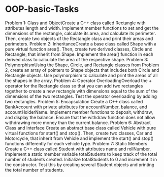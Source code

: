 # OOP-basic-Tasks

Problem 1: Class and ObjectCreate a C++ class called Rectangle with attributes length and width. Implement member functions to set and get the dimensions of the rectangle, calculate its area, and calculate its perimeter. Then, create two objects of the Rectangle class and print their areas and perimeters.
Problem 2: InheritanceCreate a base class called Shape with a pure virtual function area(). Then, create two derived classes, Circle and Rectangle, that inherit from Shape. Implement the area() function in each derived class to calculate the area of the respective shape.
Problem 3: PolymorphismUsing the Shape, Circle, and Rectangle classes from Problem 2, create an array of pointers to Shape objects that includes both Circle and Rectangle objects. Use polymorphism to calculate and print the areas of all the shapes in the array.
Problem 4: Operator OverloadingOverload the + operator for the Rectangle class so that you can add two rectangles together to create a new rectangle with dimensions equal to the sum of the dimensions of the two rectangles. Test the operator overloading by adding two rectangles.
Problem 5: Encapsulation Create a C++ class called BankAccount with private attributes for accountNumber, balance, and accountHolderName. Implement member functions to deposit, withdraw, and display the balance. Ensure that the withdraw function does not allow withdrawing more money than the current balance.
Problem 6: Abstract Class and Interface Create an abstract base class called Vehicle with pure virtual functions for start() and stop(). Then, create two classes, Car and Motorcycle, that inherit from Vehicle and implement the start() and stop() functions differently for each vehicle type.
Problem 7: Static Members Create a C++ class called Student with attributes name and rollNumber. Implement a static member variable totalStudents to keep track of the total number of students created. Initialize totalStudents to 0 and increment it in the constructor. Test this by creating several Student objects and printing the total number of students.

